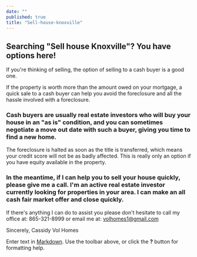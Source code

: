 ```yaml
---
date: ""
published: true
title: "Sell-house-knoxville"
---
```


## Searching "Sell house Knoxville"? You have options here!

If you're thinking of selling, the option of selling to a cash buyer is a good one.  

If the property is worth more than the amount owed on your mortgage, a quick sale to a cash buyer can help you avoid the foreclosure and all the hassle involved with a foreclosure. 

### Cash buyers are usually real estate investors who will buy your house in an "as is" condition, and you can sometimes negotiate a move out date with such a buyer, giving you time to find a new home.

The foreclosure is halted as soon as the title is transferred, which means your credit score will not be as badly affected. This is really only an option if you have equity available in the property.

### In the meantime, if I can help you to sell your house quickly, please give me a call. I'm an active real estate investor currently looking for properties in your area.  I can make an all cash fair market offer and close quickly.

If there's anything I can do to assist you please don't hesitate to call my office at: 865-321-8999 or email me at: volhomes1@gmail.com

Sincerely,
Cassidy
Vol Homes

Enter text in [Markdown](http://daringfireball.net/projects/markdown/). Use the toolbar above, or click the **?** button for formatting help.
